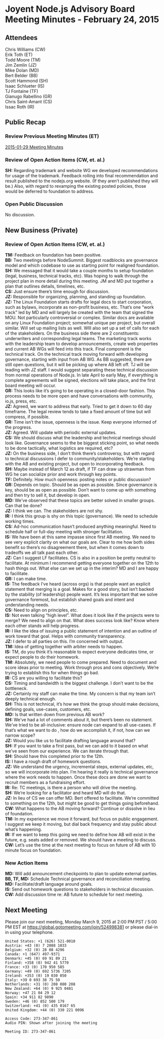 # Joyent Node.js Advisory Board Meeting Minutes - February 24, 2015  

## Attendees  
Chris Williams (CW)  
Erik Toth (ET)  
Todd Moore (TM)  
Jim Zemlin (JZ)  
Mike Dolan (MD)  
Bert Belder (BB)  
Scott Hammond (SH)  
Isaac Schlueter (IS)  
TJ Fontaine (TF)  
Gianugo Rabellino (GR)  
Chris Saint-Amant (CS)  
Issac Roth (IR)  




## Public Recap  

### Review Previous Meeting Minutes (ET)  
[2015-01-29 Meeting Minutes](../2015-01-29/minutes.md)  

### Review of Open Action Items (CW, et. al.)
**SH:** Regarding trademark and website WG we developed recommendations for usage of the trademark. Feedback rolling into final recommendation and result published to the nodejs.org website. (If they aren’t published they will be.) Also, with regard to revamping the existing posted policies, those would be deferred to foundation to address.  

### Open Public Discussion
No discussion.  


## New Business (Private)  

### Review of Open Action Items (CW, et. al.)
**TM:** Feedback on foundation has been positive.  
**BB:** Two meetings before NodeSummit. Biggest roadblocks are governance model and which codebase to use as starting point for realigned foundation.  
**SH:** We messaged that it would take a couple months to setup foundation (legal, business, technical tracks, etc). Was hoping to walk through the project plan in more detail during this meeting. JM and MD put together a plan that outlines details, timelines, etc. <shared via screensharing>  
**CS:** Just ensure there’s time enough for discussion.  
**JZ:** <Introduction of MD> Responsible for organizing, planning, and standing up foundation.  
**JZ:** The Linux Foundation starts drafts for legal docs to start corporation, such as bylaws, incorporate as non-profit business, etc. That’s one “work track” led by MD and will largely be created with the team that signed the MOU. Not particularly controversial or complex. Similar docs are available on any Linux Foundation project; somewhat unique per project, but overall similar. Will set up mailing lists as well. WIll also set up a set of calls for each of the stakeholders. On the business side there are 2 constituents: underwriters and corresponding legal teams. The marketing track works with the leadership team to develop announcements, create web properties and current AB WGs will feed into this track. Final component is the technical track. On the technical track moving forward with developing governance, starting with input from AB WG. As BB suggested, there are still open questions, but it will be picking up where AB left off. TJ will be leading with JZ staff. I would suggest separating these technical discussion from normal operations of Node.js. In late April to early May, if everything is complete agreements will be signed, elections will take place, and the first board meeting will occur.  
**GR:** This looks like it’s going to be operating in a closed-door fashion. This process needs to be more open and have conversations with community, io.js, press, etc.  
**JZ:** Agreed, we want to address that early. Tried to get it down to 60 day timeframe. The legal review tends to take a fixed amount of time but will compress, if possible.  
**GR:** Time isn’t the issue, openness is the issue. Keep everyone informed of the progress.  
**JZ:** Agreed. Will update with periodic external updates.  
**CS:** We should discuss what the leadership and technical meetings should look like. Governance seems to the be biggest sticking point, so what needs to be done tactically, what logistics are required, etc?  
**JZ:** On the business side, I don’t think there’s controversy, but with regard to technical discussions I defer to community/stakeholders. We’re starting with the AB and existing project, but open to incorporating feedback.  
**SH:** Maybe instead of March 12 as draft, if TF can draw up strawman from WG he can socialize prior and work through key points.  
**TF:** Definitely. How much openness: posting notes or public discussion?  
**GR:** Depends on topic. Should be as open as possible. Since governance is key, should be as open as possible. Don’t want to come up with something and then try to sell it, but develop in open.  
**MD:** We’ve observed that these topics are better solved in smaller groups. Can that be done?  
**JZ:** I think we can. The stakeholders are not shy.  
**IR:** I think this group is shy on this topic (governance). We need to schedule working times.  
**CS:** Ad-hoc communication hasn’t produced anything meaningful. Need to schedule half or full-day meeting with stronger facilitation.  
**IS:** We have been at this same impasse since first AB meeting. We need to see very explicit clarity on what our goals are. Clear to me how both sides benefit so there’s no disagreement there, but when it comes down to tradeoffs we all talk past each other.  
**JZ:** Can I suggest LF facilitates. CS is also in a position be pretty neutral to facilitate. At minimum I recommend getting everyone together on the 12th to hash things out. What else can we set up in the interim? MD and I are happy to facilitate.  
**GR:** I can make time.  
**IS:** The feedback I’ve heard (across orgs) is that people want an explicit statement that merging is a goal. Makes for a good story, but isn’t backed by the stability (of leadership) people want. It’s less important that we solve governance foremost, but establish shared goals and intent and understanding needs.  
**CS:** Need to align on principles, etc.  
**IS:** Not even talking “high level”. What does it look like if the projects were to merge? We need to align on that. What does success look like? Know where each other stands will help progress.  
**IR:** I like the idea of issuing a public statement of intention and an outline of work toward that goal. Helps with community transparency.  
**JZ:** I defer to all parties on this. I’m concerned with output.  
**TM:** Idea of getting together with arbiter needs to happen.  
**IS:** TM, do you think it’s reasonable to expect everyone dedicates time, or expect people to do their homework.  
**TM:** Absolutely, we need people to come prepared. Need to document and score ideas prior to meeting. Work through pros and cons objectively. We’re trying to establish this for when things go bad.  
**IR:** CS are you willing to facilitate this?  
**CS:** Timing and bandwidth is the biggest challenge. I don’t want to be the bottleneck.  
**JZ:** Certainly my staff can make the time. My concern is that my team isn’t deeply technical enough.  
**SH:** This is not technical, it’s how we think the group should make decisions, defining goals, use-cases, customers, etc.  
**MD:** Is that written down from previous AB work?  
**SH:** We’ve had a lot of comments about it, but there’s been no statement. We’ve tried to be all-inclusive: ensure node can expand to all use-cases. If that’s what we want to do , how do we accomplish it, if not, how can we narrow scope?  
**JZ:** Would you like us to facilitate drafting language around that?  
**SH:** If you want to take a first pass, but we can add to it based on what we’ve seen from our experience. We can iterate through that.  
**SH:** Should have this completed prior to the 12th.  
**IS:** I have a rough draft of homework questions.  
**JZ:** We understand the urgency, incremental steps, external updates, etc, so we will incorporate into plan. I’m hearing it really is technical governance where the work needs to happen. Once these docs are done we want to recruit members as a fundraising effort.  
**IR:** Re: TC meetings, is there a person who will drive the meeting.  
**SH:** We’re looking for a facilitator and heard MD will do that.  
**JZ:** In lieu of CS we can offer MD. Bert offered to facilitate. We’re committed to something on the 12th, but might be good to get things going beforehand.  
**CW:** What happens to the AB moving forward? Continue or dissolve in lieu of foundation.  
**TM:** In my experience we move it forward, but focus on public engagement. I suggest we keep it moving, but dial back frequency and stay public about what’s happening.  
**IR:** If we want to keep this going we need to define how AB will exist in the future, e.g. seats added or removed. We should have a meeting to discuss.  
**CW:** Let’s use the time at the next meeting to focus on future of AB with 10 minute focus on foundation.  

### New Action Items  
**MD:** Will add announcement checkpoints to plan to update external parties.  
**BB, TF, MD:** Schedule Technical governance and reconciliation meeting.  
**MD:** Facilitate/draft language around goals.  
**IS:** Send out homework questions to stakeholders in technical discussion.  
**CW:** Add discussion time re: AB future to schedule for next meeting.  


## Next Meeting  
Please join our next meeting, Monday March 9, 2015 at 2:00 PM PST / 5:00 PM EST at https://global.gotomeeting.com/join/524998381 or please dial-in in using your telephone.  


```  
United States: +1 (626) 521-0010  
Austria: +43 (0) 7 2088 1033  
Belgium: +32 (0) 28 08 4296  
Canada: +1 (647) 497-9371  
Denmark: +45 (0) 69 91 89 21  
Finland: +358 (0) 942 41 5770  
France: +33 (0) 170 950 585  
Germany: +49 (0) 692 5736 7205  
Ireland: +353 (0) 19 030 050  
Italy: +39 0 693 38 75 50  
Netherlands: +31 (0) 208 080 208  
New Zealand: +64 (0) 9 925 0481  
Norway: +47 21 04 29 12  
Spain: +34 911 82 9890  
Sweden: +46 (0) 852 500 179  
Switzerland: +41 (0) 435 0167 65  
United Kingdom: +44 (0) 330 221 0096

Access Code: 273-347-861  
Audio PIN: Shown after joining the meeting

Meeting ID: 273-347-861

```
